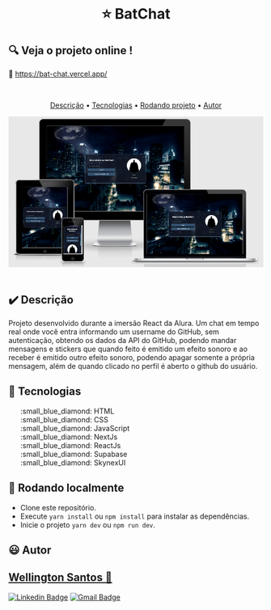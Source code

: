 # <p align="center"> :star: BatChat</p>

## :mag: Veja o projeto online !

:link: <a href="https://bat-chat.vercel.app/" target="_blank">https://bat-chat.vercel.app/</a>

<br>
<p align="center">
 <a href="#heavy_check_mark-Descrição">Descrição</a> •
 <a href="#hammer-Tecnologias">Tecnologias</a> •
 <a href="#game_die-Rodando-localmente">Rodando projeto</a> •
 <a href="#smiley-autor">Autor</a>
</p>

<img src="https://github.com/WSantos79/BatChat/blob/main/public/screenshot.PNG?raw=true"><br><br>

## :heavy_check_mark: **Descrição**

Projeto desenvolvido durante a imersão React da Alura. Um chat em tempo real onde você entra informando um username do GitHub, sem autenticação, obtendo os dados da API do GitHub, podendo mandar mensagens e stickers que quando feito é emitido um efeito sonoro e ao receber é emitido outro efeito sonoro, podendo apagar somente a própria mensagem, além de quando clicado no perfil é aberto o github do usuário.

## :hammer: **Tecnologias**

<ul type="none">
<li>:small_blue_diamond: HTML</li>
<li>:small_blue_diamond: CSS</li>
<li>:small_blue_diamond: JavaScript</li>
<li>:small_blue_diamond: NextJs</li>
<li>:small_blue_diamond: ReactJs</li>
<li>:small_blue_diamond: Supabase</li>
<li>:small_blue_diamond: SkynexUI</li> 
</ul>

## :game_die: Rodando localmente

+ Clone este repositório.
+ Execute `yarn install` ou `npm install` para instalar as dependências.
+ Inicie o projeto `yarn dev` ou `npm run dev`.

## :smiley: Autor

## <a href="https://github.com/WSantos79">Wellington Santos 🚀</a>

[![Linkedin Badge](https://img.shields.io/badge/-WellingtonSantos79-blue?style=flat-square&logo=Linkedin&logoColor=white&link=https://www.linkedin.com/in/wellingtonsantos79/)](https://www.linkedin.com/in/wellingtonsantos79/) 
[![Gmail Badge](https://img.shields.io/badge/-WellingtonSantos7799@gmail.com-c14438?style=flat-square&logo=Gmail&logoColor=white&link=mailto:wellingtonsantos7799@gmail.com)](mailto:wellingtonsantos7799@gmail.com)













